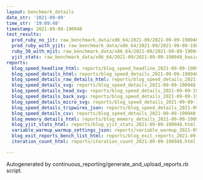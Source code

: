 ```yaml
---
layout: benchmark_details
date_str: '2021-09-09'
time_str: '19:09:48'
timestamp: 2021-09-09-190948
test_results:
  prod_ruby_no_jit: raw_benchmark_data/x86_64/2021-09/2021-09-09-190948_basic_benchmark_prod_ruby_no_jit.json
  prod_ruby_with_yjit: raw_benchmark_data/x86_64/2021-09/2021-09-09-190948_basic_benchmark_prod_ruby_with_yjit.json
  ruby_30_with_mjit: raw_benchmark_data/x86_64/2021-09/2021-09-09-190948_basic_benchmark_ruby_30_with_mjit.json
  yjit_stats: raw_benchmark_data/x86_64/2021-09/2021-09-09-190948_basic_benchmark_yjit_stats.json
reports:
  blog_speed_headline_html: reports/blog_speed_headline_2021-09-09-190948.html
  blog_speed_details_html: reports/blog_speed_details_2021-09-09-190948.html
  blog_speed_details_raw_details_html: reports/blog_speed_details_2021-09-09-190948.raw_details.html
  blog_speed_details_svg: reports/blog_speed_details_2021-09-09-190948.svg
  blog_speed_details_head_svg: reports/blog_speed_details_2021-09-09-190948.head.svg
  blog_speed_details_back_svg: reports/blog_speed_details_2021-09-09-190948.back.svg
  blog_speed_details_micro_svg: reports/blog_speed_details_2021-09-09-190948.micro.svg
  blog_speed_details_tripwires_json: reports/blog_speed_details_2021-09-09-190948.tripwires.json
  blog_speed_details_csv: reports/blog_speed_details_2021-09-09-190948.csv
  blog_memory_details_html: reports/blog_memory_details_2021-09-09-190948.html
  blog_yjit_stats_html: reports/blog_yjit_stats_2021-09-09-190948.html
  variable_warmup_warmup_settings_json: reports/variable_warmup_2021-09-09-190948.warmup_settings.json
  blog_exit_reports_bench_list_html: reports/blog_exit_reports_2021-09-09-190948.bench_list.html
  iteration_count_html: reports/iteration_count_2021-09-09-190948.html

---
```

Autogenerated by continuous_reporting/generate_and_upload_reports.rb script.
